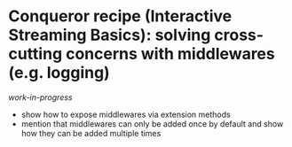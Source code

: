 # Conqueror recipe (Interactive Streaming Basics): solving cross-cutting concerns with middlewares (e.g. logging)

_work-in-progress_

- show how to expose middlewares via extension methods
- mention that middlewares can only be added once by default and show how they can be added multiple times

